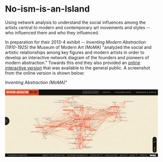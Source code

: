 # No-ism-is-an-Island
Using network analysis to understand the social influences among the artists central to modern and contemporary art movements and styles -- who influenced them and who they influenced.

In preparation for their 2013-4 exhibit -- <i>Inventing Modern Abstraction (1910-1925)</i> the Museum of Modern Art (MoMA) "analyzed the social and artistic relationships among key figures and modern artists in order to develop an interactive network diagram of the founders and pioneers of modern abstraction." Towards this end they also provided an <a href="https://www.moma.org/interactives/exhibitions/2012/inventingabstraction/?page=connections">online interactive version</a> that was available to the general public. A screenshot from the online version is shown below:

*Inventing Abstraction (MoMA)*"

![alt text](MoMA_Inventing_Abstraction.png "Inventing Abstraction")

